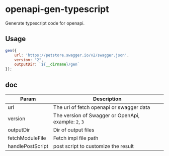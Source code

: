 # openapi-gen-typescript
Generate typescript code for openapi.

## Usage

```javascript
gen({
    url: 'https://petstore.swagger.io/v2/swagger.json',
    version: "2",
    outputDir: `${__dirname}/gen`
});
```

## doc

| Param            | Description                                          |
| ---------------- | ---------------------------------------------------- |
| url              | The url of fetch openapi or swagger data             |
| version          | The version of Swagger or OpenApi, example: `2`, `3` |
| outputDir        | Dir of output files                                  |
| fetchModuleFile  | Fetch impl file path                                 |
| handlePostScript | post script to customize the result                  |



